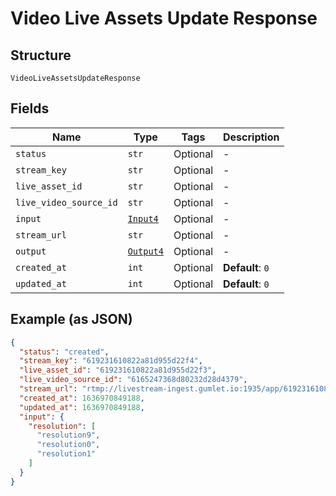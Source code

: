 
# Video Live Assets Update Response

## Structure

`VideoLiveAssetsUpdateResponse`

## Fields

| Name | Type | Tags | Description |
|  --- | --- | --- | --- |
| `status` | `str` | Optional | - |
| `stream_key` | `str` | Optional | - |
| `live_asset_id` | `str` | Optional | - |
| `live_video_source_id` | `str` | Optional | - |
| `input` | [`Input4`](../../doc/models/input-4.md) | Optional | - |
| `stream_url` | `str` | Optional | - |
| `output` | [`Output4`](../../doc/models/output-4.md) | Optional | - |
| `created_at` | `int` | Optional | **Default**: `0` |
| `updated_at` | `int` | Optional | **Default**: `0` |

## Example (as JSON)

```json
{
  "status": "created",
  "stream_key": "619231610822a81d955d22f4",
  "live_asset_id": "619231610822a81d955d22f3",
  "live_video_source_id": "6165247368d80232d28d4379",
  "stream_url": "rtmp://livestream-ingest.gumlet.io:1935/app/619231610822a81d955d22f4",
  "created_at": 1636970849188,
  "updated_at": 1636970849188,
  "input": {
    "resolution": [
      "resolution9",
      "resolution0",
      "resolution1"
    ]
  }
}
```

